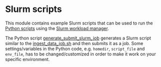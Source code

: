 # Slurm scripts
This module contains example Slurm scripts that can be used to run the [Python scripts](https://github.com/TBFY/knowledge-graph/tree/master/python-scripts) using the [Slurm workload manager](https://slurm.schedmd.com/documentation.html).

The Python script [generate_submit_slurm_job](https://github.com/TBFY/knowledge-graph/blob/master/python-scripts/generate_submit_slurm_job.py) generates a Slurm script similar to the [ingest_data_job.sh](https://github.com/TBFY/knowledge-graph/blob/master/slurm-scripts/ingest_data_job.sh) and then submits it as a job. Some settings/variables in the Python code, e.g. `homedir`, `script_file` and `env_file`, has to be changed/customized in order to make it work on your specific environment.
